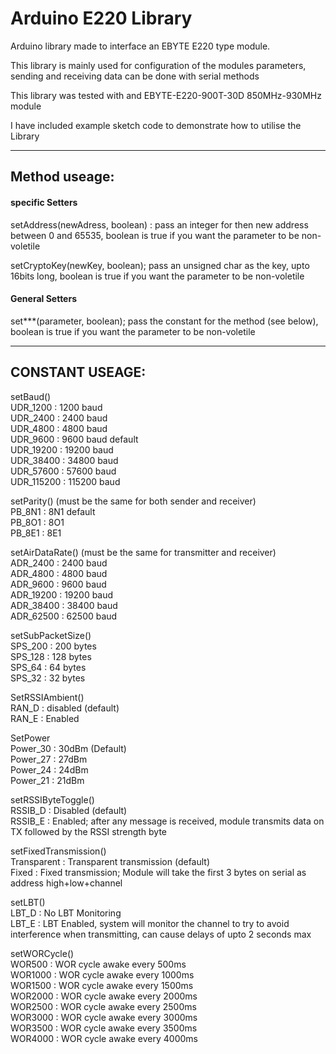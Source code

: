 # Arduino E220 Library

Arduino library made to interface an EBYTE E220 type module.

This library is mainly used for configuration of the modules parameters, sending and receiving data can be done with serial methods

This library was tested with and EBYTE-E220-900T-30D 850MHz-930MHz module

I have included example sketch code to demonstrate how to utilise the Library

---------------------------------------------------------------------------------------------------------------------------------------------------------------------

## Method useage:
#### specific Setters
setAddress(newAdress, boolean) : pass an integer for then new address between 0 and 65535, boolean is true if you want the parameter to be non-voletile

setCryptoKey(newKey, boolean); pass an unsigned char as the key, upto 16bits long, boolean is true if you want the parameter to be non-voletile

#### General Setters
set***(parameter, boolean); pass the constant for the method (see below), boolean is true if you want the parameter to be non-voletile

--------------------------------------------------------------------------------------------------------------------------
## CONSTANT USEAGE:

setBaud()\
UDR_1200 : 1200 baud\
UDR_2400 : 2400 baud\
UDR_4800 : 4800 baud\
UDR_9600 : 9600 baud default\
UDR_19200 : 19200 baud\
UDR_38400 : 34800 baud\
UDR_57600 : 57600 baud\
UDR_115200 : 115200 baud

setParity() (must be the same for both sender and receiver)\
PB_8N1 : 8N1 default\
PB_8O1 : 8O1\
PB_8E1 : 8E1

setAirDataRate() (must be the same for transmitter and receiver)\
ADR_2400 : 2400 baud\
ADR_4800 : 4800 baud\
ADR_9600 : 9600 baud\
ADR_19200 : 19200 baud\
ADR_38400 : 38400 baud\
ADR_62500 : 62500 baud

setSubPacketSize()\
SPS_200 : 200 bytes\
SPS_128 : 128 bytes\
SPS_64 : 64 bytes\
SPS_32 : 32 bytes

SetRSSIAmbient()\
RAN_D : disabled (default)\
RAN_E : Enabled

SetPower\
Power_30 : 30dBm (Default)\
Power_27 : 27dBm\
Power_24 : 24dBm\
Power_21 : 21dBm

setRSSIByteToggle()\
RSSIB_D : Disabled (default)\
RSSIB_E : Enabled; after any message is received, module transmits data on TX followed by the RSSI strength byte

setFixedTransmission()\
Transparent : Transparent transmission (default)\
Fixed : Fixed transmission; Module will take the first 3 bytes on serial as address high+low+channel

setLBT()\
LBT_D : No LBT Monitoring\
LBT_E : LBT Enabled, system will monitor the channel to try to avoid interference when transmitting, can cause delays of upto 2 seconds max

setWORCycle()\
WOR500 : WOR cycle awake every 500ms\
WOR1000 : WOR cycle awake every 1000ms\
WOR1500 : WOR cycle awake every 1500ms\
WOR2000 : WOR cycle awake every 2000ms\
WOR2500 : WOR cycle awake every 2500ms\
WOR3000 : WOR cycle awake every 3000ms\
WOR3500 : WOR cycle awake every 3500ms\
WOR4000 : WOR cycle awake every 4000ms




